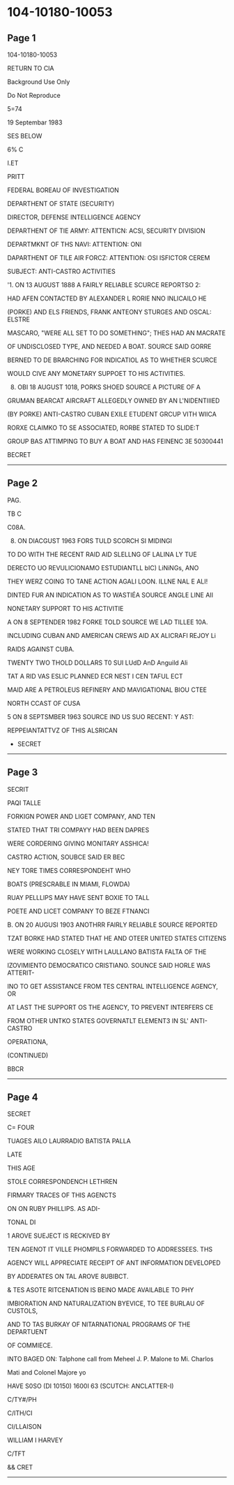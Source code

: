 # 104-10180-10053

## Page 1

104-10180-10053

RETURN TO CIA

Background Use Only

Do Not Reproduce

5=74

19 Septembar 1983

SES BELOW

6% C

I.ET

PRITT

FEDERAL BOREAU OF INVESTIGATION

DEPARTHENT OF STATE (SECURITY)

DIRECTOR, DEFENSE INTELLIGENCE AGENCY

DEPARTHENT OF TIE ARMY: ATTENTICN: ACSI, SECURITY DIVISION

DEPARTMKNT OF THS NAVI: ATTENTION: ONI

DAPARTHENT OF TILE AIR FORCZ: ATTENTION: OSI ISFICTOR CEREM

SUBJECT: ANTI-CASTRO ACTIVITIES

'1. ON 13 AUGUST 1888 A FAIRLY RELIABLE SCURCE REPORTSO 2:

HAD AFEN CONTACTED BY ALEXANDER L RORIE NNO INLICAILO HE

(PORKE) AND ELS FRIENDS, FRANK ANTEONY STURGES AND OSCAL: ELSTRE

MASCARO, "WERE ALL SET TO DO SOMETHING"; THES HAD AN MACRATE

OF UNDISCLOSED TYPE, AND NEEDED A BOAT. SOURCE SAID GORRE

BERNED TO DE BRARCHING FOR INDICATIOL AS TO WHETHER SCURCE

WOULD CIVE ANY MONETARY SUPPOET TO HIS ACTIVITIES.

8. OBI 18 AUGUST 1018, PORKS SHOED SOURCE A PICTURE OF A

GRUMAN BEARCAT AIRCRAFT ALLEGEDLY OWNED BY AN L'NIDENTIIIED

(BY PORKE) ANTI-CASTRO CUBAN EXILE ETUDENT GRCUP VITH WIICA

RORXE CLAIMKO TO SE ASSOCIATED, RORBE STATED TO SLIDE:T

GROUP BAS ATTIMPING TO BUY A BOAT AND HAS FEINENC 3E 50300441

BECRET

---

## Page 2

PAG.

TB C

C08A.

8. ON DIACGUST 1963 FORS TULD SCORCH SI MIDINGI

TO DO WITH THE RECENT RAID AID SLELLNG OF LALINA LY TUE

DERECTO UO REVULICIONAMO ESTUDIANTLL bIC) LiNiNGs, ANO

THEY WERZ COING TO TANE ACTION AGALI LOON. ILLNE NAL E ALI!

DINTED FUR AN INDICATION AS TO WASTIÉA SOURCE ANGLE LINE AII

NONETARY SUPPORT TO HIS ACTIVITIE

A ON 8 SEPTENDER 1982 FORKE TOLD SOURCE WE LAD TILLEE 10A.

INCLUDING CUBAN AND AMERICAN CREWS AID AX ALICRAFI REJOY Li

RAIDS AGAINST CUBA.

TWENTY TWO THOLD DOLLARS T0 SUI LUdD AnD Anguild Ali

TAT A RID VAS ESLIC PLANNED ECR NEST I CEN TAFUL ECT

MAID ARE A PETROLEUS REFINERY AND MAVIGATIONAL BIOU CTEE

NORTH CCAST OF CUSA

5 ON 8 SEPTSMBER 1963 SOURCE IND US SUO RECENT: Y AST:

REPPEIANTATTVZ OF THIS ALSRICAN

- SECRET

---

## Page 3

SECRIT

PAQI TALLE

FORKIGN POWER AND LIGET COMPANY, AND TEN

STATED THAT TRI COMPAYY HAD BEEN DAPRES

WERE CORDERING GIVING MONITARY ASSHICA!

CASTRO ACTION, SOUBCE SAID ER BEC

NEY TORE TIMES CORRESPONDEHT WHO

BOATS (PRESCRABLE IN MIAMI, FLOWDA)

RUAY PELLLIPS MAY HAVE SENT BOXIE TO TALL

POETE AND LICET COMPANY TO BEZE FTNANCI

B. ON 20 AUGUSI 1903 ANOTHRR FAIRLY RELIABLE SOURCE REPORTED

TZAT BORKE HAD STATED THAT HE AND OTEER UNITED STATES CITIZENS

WERE WORKING CLOSELY WITH LAULLANO BATISTA FALTA OF THE

IZOVIMIENTO DEMOCRATICO CRISTIANO. SOUNCE SAID HORLE WAS ATTERIT-

INO TO GET ASSISTANCE FROM TES CENTRAL INTELLIGENCE AGENCY, OR

AT LAST THE SUPPORT OS THE AGENCY, TO PREVENT INTERFERS CE

FROM OTHER UNTKO STATES GOVERNATLT ELEMENT3 IN SL' ANTI-CASTRO

OPERATIONA,

(CONTINUED)

BBCR

---

## Page 4

SECRET

C= FOUR

TUAGES AILO LAURRADIO BATISTA PALLA

LATE

THIS AGE

STOLE CORRESPONDENCH LETHREN

FIRMARY TRACES OF THIS AGENCTS

ON ON RUBY PHILLIPS. AS ADI-

TONAL DI

1 AROVE SUEJECT IS RECKIVED BY

TEN AGENOT IT VILLE PHOMPILS FORWARDED TO ADDRESSEES. THS

AGENCY WILL APPRECIATE RECEIPT OF ANT INFORMATION DEVELOPED

BY ADDERATES ON TAL AROVE 8UBIBCT.

& TES ASOTE RITCENATION IS BEINO MADE AVAILABLE TO PHY

IMBIORATION AND NATURALIZATION BYEVICE, TO TEE BURLAU OF CUSTOLS,

AND TO TAS BURKAY OF NITARNATIONAL PROGRAMS OF THE DEPARTUENT

OF COMMIECE.

INTO BAGED ON: Talphone call from Meheel J. P. Malone to Mi. Charlos

Mati and Colonel Majore yo

HAVE S0SO (DI 10150) 1600I 63 (SCUTCH: ANCLATTER-I)

C/TY#/PH

C/ITH/CI

CI/LLAISON

WILLIAM I HARVEY

C/TFT

&& CRET

---

